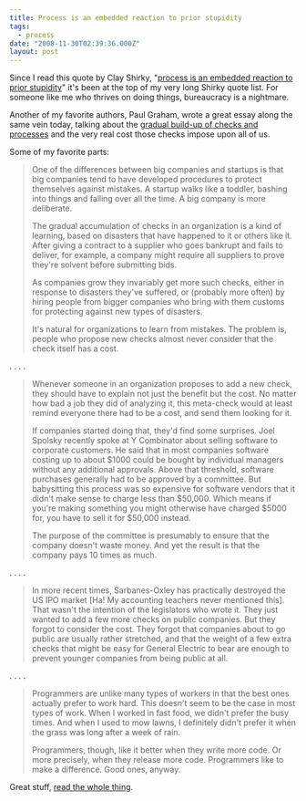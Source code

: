 ```yaml
---
title: Process is an embedded reaction to prior stupidity
tags:
  - process
date: "2008-11-30T02:39:36.000Z"
layout: post
---
```


Since I read this quote by Clay Shirky, "[process is an embedded reaction to prior stupidity][0]" it's been at the top of my very long Shirky quote list. For someone like me who thrives on doing things, bureaucracy is a nightmare.

Another of my favorite authors, Paul Graham, wrote a great essay along the same vein today, talking about the [gradual build-up of checks and processes][1] and the very real cost those checks impose upon all of us.

Some of my favorite parts:

> One of the differences between big companies and startups is that big companies tend to have developed procedures to protect themselves against mistakes. A startup walks like a toddler, bashing into things and falling over all the time. A big company is more deliberate.
> 
> The gradual accumulation of checks in an organization is a kind of learning, based on disasters that have happened to it or others like it. After giving a contract to a supplier who goes bankrupt and fails to deliver, for example, a company might require all suppliers to prove they're solvent before submitting bids.
> 
> As companies grow they invariably get more such checks, either in response to disasters they've suffered, or (probably more often) by hiring people from bigger companies who bring with them customs for protecting against new types of disasters.
> 
> It's natural for organizations to learn from mistakes. The problem is, people who propose new checks almost never consider that the check itself has a cost.
> 

. . . .

> Whenever someone in an organization proposes to add a new check, they should have to explain not just the benefit but the cost. No matter how bad a job they did of analyzing it, this meta-check would at least remind everyone there had to be a cost, and send them looking for it.
> 
> If companies started doing that, they'd find some surprises. Joel Spolsky recently spoke at Y Combinator about selling software to corporate customers. He said that in most companies software costing up to about $1000 could be bought by individual managers without any additional approvals. Above that threshold, software purchases generally had to be approved by a committee. But babysitting this process was so expensive for software vendors that it didn't make sense to charge less than $50,000\. Which means if you're making something you might otherwise have charged $5000 for, you have to sell it for $50,000 instead.
> 
> The purpose of the committee is presumably to ensure that the company doesn't waste money. And yet the result is that the company pays 10 times as much.
> 

. . . .

> In more recent times, Sarbanes-Oxley has practically destroyed the US IPO market [Ha! My accounting teachers never mentioned this]. That wasn't the intention of the legislators who wrote it. They just wanted to add a few more checks on public companies. But they forgot to consider the cost. They forgot that companies about to go public are usually rather stretched, and that the weight of a few extra checks that might be easy for General Electric to bear are enough to prevent younger companies from being public at all.
> 

. . . .

> Programmers are unlike many types of workers in that the best ones actually prefer to work hard. This doesn't seem to be the case in most types of work. When I worked in fast food, we didn't prefer the busy times. And when I used to mow lawns, I definitely didn't prefer it when the grass was long after a week of rain.
> 
> Programmers, though, like it better when they write more code. Or more precisely, when they release more code. Programmers like to make a difference. Good ones, anyway.
> 

Great stuff, [read the whole thing][1].


[0]: http://many.corante.com/archives/2003/09/17/process_is_an_embedded_reaction_to_prior_stupidity.php
[1]: http://www.paulgraham.com/artistsship.html